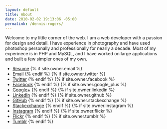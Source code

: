```yaml
--- 
layout: default
title: About
date: 2010-02-02 19:13:06 -05:00
permalink: /dennis-rogers/
---
```

Welcome to my little corner of the web. I am a web developer with a passion for design and detail. I have experience in photography and have used photoshop personally and professionally for nearly a decade. Most of my experinece is in PHP and MySQL, and I have worked on large applications and built a few simpler ones of my own.

* [Resume](/resume.html)
{% if site.owner.email %}
* <a href="mailto:{{ site.owner.email }}"><i class="icon-envelope"></i> Email</a>
{% endif %}
{% if site.owner.twitter %}
* <a href="http://twitter.com/{{ site.owner.twitter }}"><i class="icon-twitter"></i> Twitter</a>
{% endif %}
{% if site.owner.facebook %}
* <a href="http://facebook.com/{{ site.owner.facebook }}"><i class="icon-facebook"></i> Facebook</a>
{% endif %}
{% if site.owner.google_plus %}
* <a href="{{ site.owner.google_plus }}"><i class="icon-google-plus"></i> Google+</a>
{% endif %}
{% if site.owner.linkedin %}
* <a href="http://linkedin.com/in/{{ site.owner.linkedin }}"><i class="icon-linkedin"></i> LinkedIn</a>
{% endif %}
{% if site.owner.github %}
* <a href="http://github.com/{{ site.owner.github }}"><i class="icon-github"></i> GitHub</a>
{% endif %}
{% if site.owner.stackexchange %}
* <a href="{{ site.owner.stackexchange }}"><i class="icon-stackexchange"></i> Stackexchange</a>
{% endif %}
{% if site.owner.instagram %}
* <a href="http://instagram.com/{{ site.owner.instagram }}"><i class="icon-instagram"></i> Instagram</a>
{% endif %}
{% if site.owner.flickr %}
* <a href="http://www.flickr.com/photos/{{ site.owner.flickr }}"><i class="icon-flickr"></i> Flickr</a>
{% endif %}
{% if site.owner.tumblr %}
* <a href="http://{{ site.owner.tumblr }}.tumblr.com"><i class="icon-tumblr"></i> Tumblr</a>
{% endif %}
